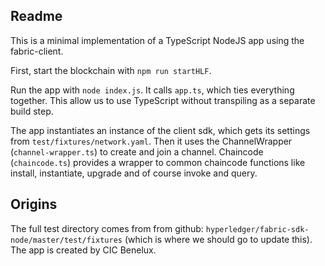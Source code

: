 ## Readme  
This is a minimal implementation of a TypeScript NodeJS app using the fabric-client. 

First, start the blockchain with `npm run startHLF`.

Run the app with `node index.js`. It calls `app.ts`, which ties everything together. This allow us to use TypeScript without transpiling as a separate build step.  

The app instantiates an instance of the client sdk, which gets its settings from `test/fixtures/network.yaml`. Then it uses 
the ChannelWrapper (`channel-wrapper.ts`) to create and join a channel. Chaincode (`chaincode.ts`) provides a wrapper to 
common chaincode functions like install, instantiate, upgrade and of course invoke and query.

## Origins  
The full test directory comes from from github: `hyperledger/fabric-sdk-node/master/test/fixtures` (which is where we should go to update this). The app is created by CIC Benelux.